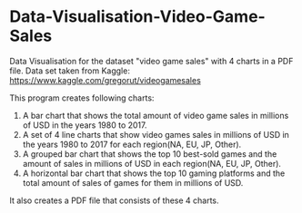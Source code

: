 # Data-Visualisation-Video-Game-Sales

Data Visualisation for the dataset "video game sales" with 4 charts in a PDF file. 
Data set taken from Kaggle: https://www.kaggle.com/gregorut/videogamesales

This program creates following charts:
1) A bar chart that shows the total amount of video game sales in millions of USD in the years 1980 to 2017. 
2) A set of 4 line charts that show video games sales in millions of USD in the years 1980 to 2017 for each region(NA, EU, JP, Other).
3) A grouped bar chart that shows the top 10 best-sold games and the amount of sales in millions of USD in each region(NA, EU, JP, Other). 
4) A horizontal bar chart that shows the top 10 gaming platforms and the total amount of sales of games for them in millions of USD. 

It also creates a PDF file that consists of these 4 charts. 
